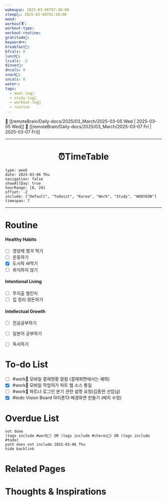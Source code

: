 ```yaml
---
wakeup🌞: 2025-03-06T07:40:00
sleep🌜: 2025-03-06T01:30:00
mood: 
workout🏋️: 
workout-type: 
workout-routine: 
gratitude🙏: 
keyword🗝️: 
breakfast🍳: 
bfcals: 0
lunch🍚: 
lccals: -3
dinner🥗: 
dncals: 0
snack🍬: 
sncals: 0
water💧: 
tags:
  - meal-log📝
  - study-log📓
  - workout-log💪
  - routine
---
```


🔺 [[remoteBrain/Daily-docs/2025/03_March/2025-03-05 Wed | 2025-03-05 Wed]]
🔻 [[remoteBrain/Daily-docs/2025/03_March/2025-03-07 Fri | 2025-03-07 Fri]]
___
<h1> <center>⏰TimeTable </center> </h1>

```gEvent
type: week
date: 2025-03-06 Thu
navigation: false
showAllDay: true
hourRange: [8, 24]
offset: -2
include: ["Default", "Todoist", "Korea", "Work", "Study", "WOOYEON"]
timespan: 7
```

--- 


# Routine 

####  Healthy Habits
- [ ] 영양제 챙겨 먹기
- [ ] 운동하기
- [x] 도시락 싸먹기
- [ ] 외식하지 않기 

####  Intentional Living 
- [ ] 무지출 챌린지 
- [ ] 집 정리·정돈하기

#### Intellectual Growth
- [ ] 전공공부하기
- [ ] 일본어 공부하기
- [ ] 독서하기



# To-do List
- [ ] #work💼 모바일 결재현황 알람 (결재화면에서는 예외)
- [x] #work💼 모바일 작업허가 파트 웹 소스 통일
- [ ] #work💼 파트너 로그인 분기 관련 설명 요청(김종현 선임님)
- [x] #todo Vision Board 아이폰13 배경화면 만들기 (배치 수정)

# Overdue List
```tasks
not done
(tags include #work💼) OR (tags include #chores🧺) OR (tags include #todo)
path does not include 2025-03-06 Thu
hide backlink
```

# Related Pages



# Thoughts & Inspirations

